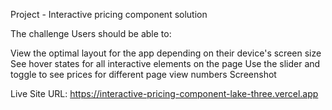 Project - Interactive pricing component solution



The challenge
Users should be able to:

View the optimal layout for the app depending on their device's screen size
See hover states for all interactive elements on the page
Use the slider and toggle to see prices for different page view numbers
Screenshot


Live Site URL: https://interactive-pricing-component-lake-three.vercel.app
